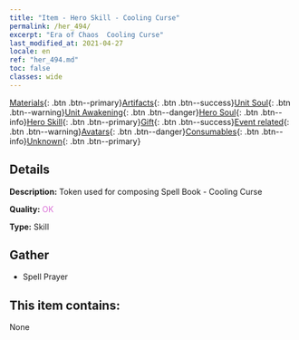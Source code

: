 ```yaml
---
title: "Item - Hero Skill - Cooling Curse"
permalink: /her_494/
excerpt: "Era of Chaos  Cooling Curse"
last_modified_at: 2021-04-27
locale: en
ref: "her_494.md"
toc: false
classes: wide
---
```

 [Materials](/Items/){: .btn .btn--primary}[Artifacts](/Items/Artifacts/){: .btn .btn--success}[Unit Soul](/Items/UnitSoul/){: .btn .btn--warning}[Unit Awakening](/Items/UnitAwakening/){: .btn .btn--danger}[Hero Soul](/Items/HeroSoul/){: .btn .btn--info}[Hero Skill](/Items/HeroSkill/){: .btn .btn--primary}[Gift](/Items/Gift/){: .btn .btn--success}[Event related](/Items/Events/){: .btn .btn--warning}[Avatars](/Items/Avatars/){: .btn .btn--danger}[Consumables](/Items/Consumables/){: .btn .btn--info}[Unknown](/Items/Unknown/){: .btn .btn--primary}

## Details
 **Description:** Token used for composing Spell Book - Cooling Curse

 **Quality:** <span style="color: #DA70D6">OK</span>

 **Type:** Skill

## Gather

*    Spell Prayer 

## This item contains:

  None

